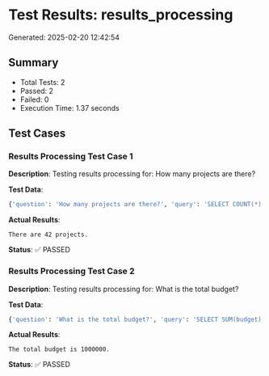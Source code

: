 # Test Results: results_processing

Generated: 2025-02-20 12:42:54

## Summary

- Total Tests: 2
- Passed: 2
- Failed: 0
- Execution Time: 1.37 seconds

## Test Cases

### Results Processing Test Case 1

**Description**: Testing results processing for: How many projects are there?

**Test Data**:
```python
{'question': 'How many projects are there?', 'query': 'SELECT COUNT(*) as count FROM proj_dashboard;', 'results': [(42,)], 'expected_keywords': ['42', 'projects']}
```

**Actual Results**:
```
There are 42 projects.
```

**Status**: ✅ PASSED

### Results Processing Test Case 2

**Description**: Testing results processing for: What is the total budget?

**Test Data**:
```python
{'question': 'What is the total budget?', 'query': 'SELECT SUM(budget) as total FROM proj_dashboard;', 'results': [(1000000,)], 'expected_keywords': ['1000000', 'budget', 'total']}
```

**Actual Results**:
```
The total budget is 1000000.
```

**Status**: ✅ PASSED

